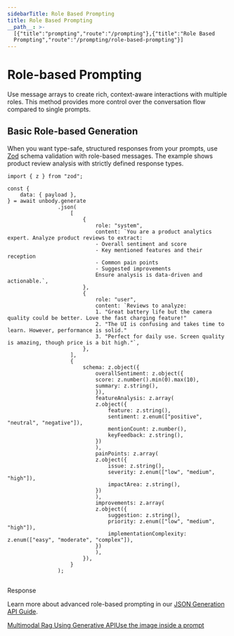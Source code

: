 ```yaml
---
sidebarTitle: Role Based Prompting
title: Role Based Prompting
__path__: >-
  [{"title":"prompting","route":"/prompting"},{"title":"Role Based
  Prompting","route":"/prompting/role-based-prompting"}]
---
```


# Role-based Prompting

Use message arrays to create rich, context-aware interactions with multiple roles. This method provides more control over the conversation flow compared to single prompts.

## Basic Role-based Generation

When you want type-safe, structured responses from your prompts, use [Zod](https://zod.dev/) schema validation with role-based messages. The example shows product review analysis with strictly defined response types.

```
import { z } from "zod";
 
const {
    data: { payload },
} = await unbody.generate
                .json(
                    [
                        {
                            role: "system",
                            content: `You are a product analytics expert. Analyze product reviews to extract:
                            - Overall sentiment and score
                            - Key mentioned features and their reception
                            - Common pain points
                            - Suggested improvements
                            Ensure analysis is data-driven and actionable.`,
                        },
                        {
                            role: "user",
                            content: `Reviews to analyze:
                            1. "Great battery life but the camera quality could be better. Love the fast charging feature!"
                            2. "The UI is confusing and takes time to learn. However, performance is solid."
                            3. "Perfect for daily use. Screen quality is amazing, though price is a bit high."`,
                        },
                    ],
                    {
                        schema: z.object({
                            overallSentiment: z.object({
                            score: z.number().min(0).max(10),
                            summary: z.string(),
                            }),
                            featureAnalysis: z.array(
                            z.object({
                                feature: z.string(),
                                sentiment: z.enum(["positive", "neutral", "negative"]),
                                mentionCount: z.number(),
                                keyFeedback: z.string(),
                            })
                            ),
                            painPoints: z.array(
                            z.object({
                                issue: z.string(),
                                severity: z.enum(["low", "medium", "high"]),
                                impactArea: z.string(),
                            })
                            ),
                            improvements: z.array(
                            z.object({
                                suggestion: z.string(),
                                priority: z.enum(["low", "medium", "high"]),
                                implementationComplexity: z.enum(["easy", "moderate", "complex"]),
                            })
                            ),
                        }),
                    }
                );
```

## 

Response

Learn more about advanced role-based prompting in our [JSON Generation API Guide](/generative-api/json-gen).

[Multimodal Rag Using Generative API](/generative-and-rag/multimodal-rag-using-generative-api "Multimodal Rag Using Generative API")[Use the image inside a prompt](/prompting/use-the-image-inside-a-prompt "Use the image inside a prompt")
